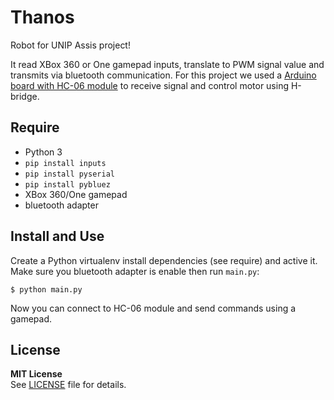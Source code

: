 # Thanos

Robot for UNIP Assis project!

It read XBox 360 or One gamepad inputs, translate to PWM signal value and transmits via bluetooth communication.
For this project we used a [Arduino board with HC-06 module](https://github.com/joseafga/thanos-arduino) to receive signal and control motor using H-bridge.

## Require
- Python 3
- `pip install inputs`
- `pip install pyserial`
- `pip install pybluez`
- XBox 360/One gamepad
- bluetooth adapter

## Install and Use
Create a Python virtualenv install dependencies (see require) and active it.
Make sure you bluetooth adapter is enable then run `main.py`:

    $ python main.py

Now you can connect to HC-06 module and send commands using a gamepad.

## License
**MIT License**  
See [LICENSE](LICENSE) file for details.
